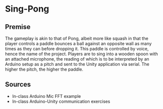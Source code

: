# Sing-Pong
## Premise
The gameplay is akin to that of Pong, albeit more like squash in that the player controls a paddle bounces a ball against an opposite wall as many times as they can before dropping it. This paddle is controlled by voice, hence the name of the project. Players are to sing into a wooden spoon with an attached microphone, the reading of which is to be interpreted by an Arduino setup as a pitch and sent to the Unity application via serial. The higher the pitch, the higher the paddle.
## Sources
- In-class Arduino Mic FFT example
- In-class Arduino-Unity communication exercises